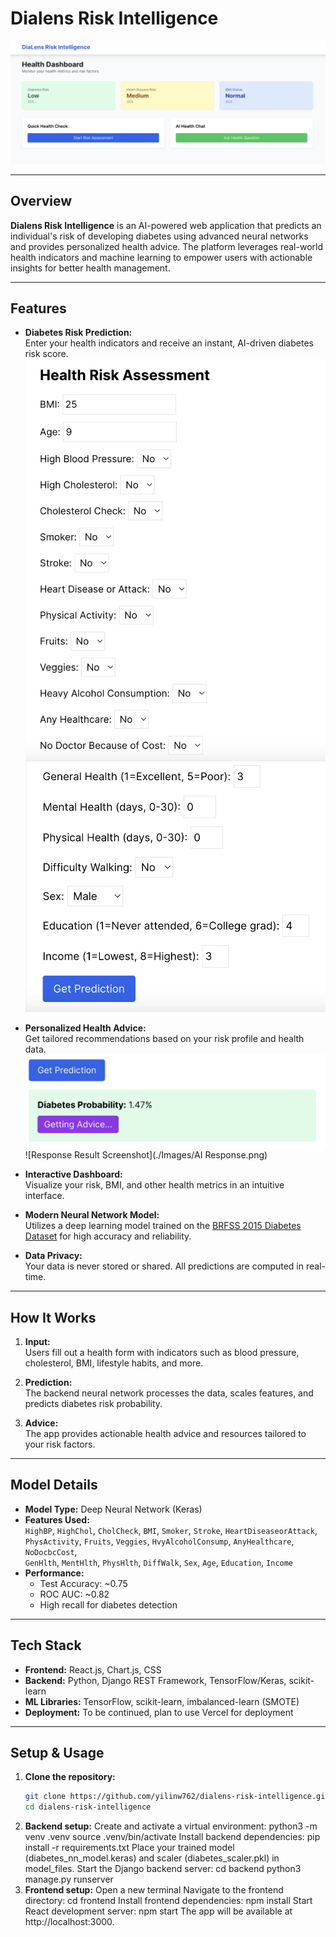 # Dialens Risk Intelligence

![Website Screenshot](./Images/DialensDashBoard.png) 

---

## Overview

**Dialens Risk Intelligence** is an AI-powered web application that predicts an individual's risk of developing diabetes using advanced neural networks and provides personalized health advice. The platform leverages real-world health indicators and machine learning to empower users with actionable insights for better health management.

---

## Features

- **Diabetes Risk Prediction:**  
  Enter your health indicators and receive an instant, AI-driven diabetes risk score.
  ![Form Screenshot](./Images/Form1.png) 
  ![Form Screenshot](./Images/Form2.png)

- **Personalized Health Advice:**  
  Get tailored recommendations based on your risk profile and health data.
  ![Response Generation Screenshot](./Images/GetPred.png)
  ![Response Result Screenshot](./Images/AI Response.png)
- **Interactive Dashboard:**  
  Visualize your risk, BMI, and other health metrics in an intuitive interface.

- **Modern Neural Network Model:**  
  Utilizes a deep learning model trained on the [BRFSS 2015 Diabetes Dataset](https://www.cdc.gov/brfss/index.html) for high accuracy and reliability.

- **Data Privacy:**  
  Your data is never stored or shared. All predictions are computed in real-time.

---

## How It Works

1. **Input:**  
   Users fill out a health form with indicators such as blood pressure, cholesterol, BMI, lifestyle habits, and more.

2. **Prediction:**  
   The backend neural network processes the data, scales features, and predicts diabetes risk probability.

3. **Advice:**  
   The app provides actionable health advice and resources tailored to your risk factors.

---

## Model Details

- **Model Type:** Deep Neural Network (Keras)
- **Features Used:**  
  `HighBP`, `HighChol`, `CholCheck`, `BMI`, `Smoker`, `Stroke`, `HeartDiseaseorAttack`,  
  `PhysActivity`, `Fruits`, `Veggies`, `HvyAlcoholConsump`, `AnyHealthcare`, `NoDocbcCost`,  
  `GenHlth`, `MentHlth`, `PhysHlth`, `DiffWalk`, `Sex`, `Age`, `Education`, `Income`
- **Performance:**  
  - Test Accuracy: ~0.75  
  - ROC AUC: ~0.82  
  - High recall for diabetes detection

---

## Tech Stack

- **Frontend:** React.js, Chart.js, CSS
- **Backend:** Python, Django REST Framework, TensorFlow/Keras, scikit-learn
- **ML Libraries:** TensorFlow, scikit-learn, imbalanced-learn (SMOTE)
- **Deployment:** To be continued, plan to use Vercel for deployment

---

## Setup & Usage

1. **Clone the repository:**
   ```bash
   git clone https://github.com/yilinw762/dialens-risk-intelligence.git
   cd dialens-risk-intelligence
2. **Backend setup:**
   Create and activate a virtual environment:
   python3 -m venv .venv
   source .venv/bin/activate
   Install backend dependencies:
   pip install -r requirements.txt
   Place your trained model (diabetes_nn_model.keras) and scaler (diabetes_scaler.pkl) in model_files.
   Start the Django backend server:
   cd backend
   python3 manage.py runserver
3. **Frontend setup:**
   Open a new terminal
   Navigate to the frontend directory:
   cd frontend
   Install frontend dependencies:
   npm install
   Start React development server:
   npm start
   The app will be available at http://localhost:3000.

